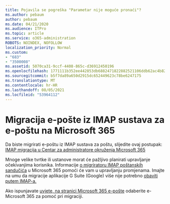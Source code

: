 ```yaml
---
title: Pojavila se pogreška "Parametar nije moguće pronaći"?
ms.author: pebaum
author: pebaum
ms.date: 04/21/2020
ms.audience: ITPro
ms.topic: article
ms.service: o365-administration
ROBOTS: NOINDEX, NOFOLLOW
localization_priority: Normal
ms.custom:
- "683"
- "3500008"
ms.assetid: 5070ca31-9ccf-4408-865c-d36912450196
ms.openlocfilehash: 1771111b352ee442853db6882471822882521106ddb62ac4b82a2791a989e732
ms.sourcegitcommit: b5f7da89a650d2915dc652449623c78be6247175
ms.translationtype: MT
ms.contentlocale: hr-HR
ms.lasthandoff: 08/05/2021
ms.locfileid: "53964112"
---
```

# <a name="migrating-email-from-imap-email-system-to-microsoft-365"></a>Migracija e-pošte iz IMAP sustava za e-poštu na Microsoft 365

Da biste migrirati e-poštu iz IMAP sustava za poštu, slijedite ovaj postupak: [IMAP migracija u Centar za administratore okruženja Microsoft 365](https://docs.microsoft.com/Exchange/mailbox-migration/migrating-imap-mailboxes/imap-migration-in-the-admin-center)
  
Mnoge velike tvrtke ili ustanove morat će pažljivo planirati upravljanje očekivanjima korisnika. Informacije [o migriratoru IMAP poštanskih sandučića](https://docs.microsoft.com/Exchange/mailbox-migration/migrating-imap-mailboxes/migrating-imap-mailboxes) u Microsoft 365 pomoći će vam u upravljanju promjenama. Imajte na umu da migracije aplikacije G Suite (Google) više nije potrebno [obaviti putem IMAP-a.](https://docs.microsoft.com/Exchange/mailbox-migration/perform-g-suite-migration)

Ako ispunjavate [uvjete, na stranici Microsoft 365 e-pošte](https://www.microsoft.com/fasttrack/microsoft-365/office-365) odaberite e-Microsoft 365 za pomoć pri migraciji.
  
